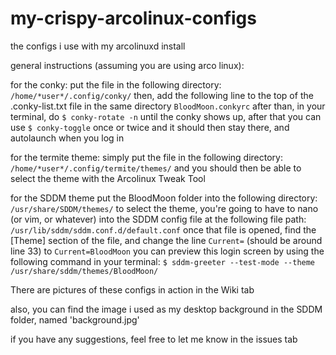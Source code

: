 # my-crispy-arcolinux-configs
the configs i use with my arcolinuxd install

general instructions (assuming you are using arco linux):
  
  for the conky:
    put the file in the following directory: `/home/*user*/.config/conky/`
    then, add the following line to the top of the .conky-list.txt file in the same directory
      `BloodMoon.conkyrc`
    after than, in your terminal, do 
      `$ conky-rotate -n`
    until the conky shows up, after that you can use 
      `$ conky-toggle`
    once or twice and it should then stay there, and autolaunch when you log in
    
  for the termite theme:
    simply put the file in the following directory: `/home/*user*/.config/termite/themes/`
    and you should then be able to select the theme with the Arcolinux Tweak Tool
  
  for the SDDM theme
    put the BloodMoon folder into the following directory: `/usr/share/SDDM/themes/`
    to select the theme, you're going to have to nano (or vim, or whatever) into the SDDM config file at the following file path: 
      `/usr/lib/sddm/sddm.conf.d/default.conf`
    once that file is opened, find the [Theme] section of the file, and change the line `Current=` (should be around line 33) to `Current=BloodMoon`
    you can preview this login screen by using the following command in your terminal:
    `$ sddm-greeter --test-mode --theme /usr/share/sddm/themes/BloodMoon/`
    

There are pictures of these configs in action in the Wiki tab

also, you can find the image i used as my desktop background in the SDDM folder, named 'background.jpg'

if you have any suggestions, feel free to let me know in the issues tab
